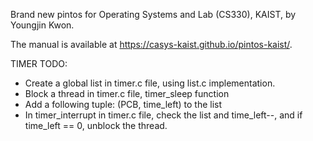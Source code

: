 Brand new pintos for Operating Systems and Lab (CS330), KAIST, by Youngjin Kwon.

The manual is available at https://casys-kaist.github.io/pintos-kaist/.

TIMER TODO:
- Create a global list in timer.c file, using list.c implementation. 
- Block a thread in timer.c file, timer_sleep function
- Add a following tuple: (PCB, time_left) to the list
- In timer_interrupt in timer.c file, check the list and time_left--, and if time_left == 0, unblock the thread.
